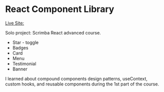 # React Component Library


[Live Site:](https://react-component-library-eight-rho.vercel.app/)
  
Solo project: Scrimba React advanced course. 

- Star - toggle
- Badges
- Card
- Menu
- Testimonial
- Banner

I learned about compound components design patterns, useContext, custom hooks, and reusable components during the 1st part of the course. 

